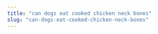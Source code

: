 ```yaml
---
title: "can dogs eat cooked chicken neck bones"
slug: "can-dogs-eat-cooked-chicken-neck-bones"
---
```


